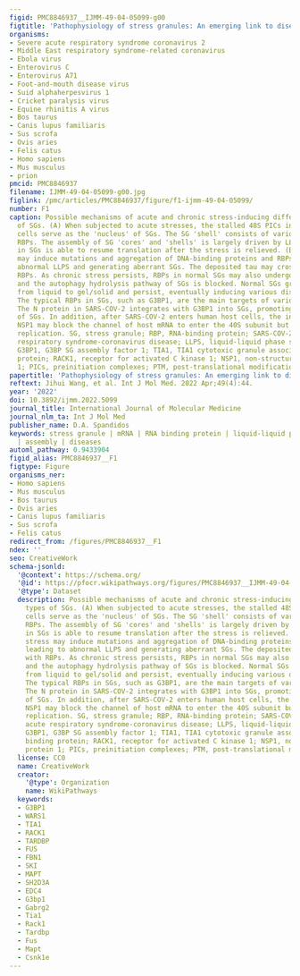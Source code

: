 ```yaml
---
figid: PMC8846937__IJMM-49-04-05099-g00
figtitle: 'Pathophysiology of stress granules: An emerging link to diseases (Review)'
organisms:
- Severe acute respiratory syndrome coronavirus 2
- Middle East respiratory syndrome-related coronavirus
- Ebola virus
- Enterovirus C
- Enterovirus A71
- Foot-and-mouth disease virus
- Suid alphaherpesvirus 1
- Cricket paralysis virus
- Equine rhinitis A virus
- Bos taurus
- Canis lupus familiaris
- Sus scrofa
- Ovis aries
- Felis catus
- Homo sapiens
- Mus musculus
- prion
pmcid: PMC8846937
filename: IJMM-49-04-05099-g00.jpg
figlink: /pmc/articles/PMC8846937/figure/f1-ijmm-49-04-05099/
number: F1
caption: Possible mechanisms of acute and chronic stress-inducing different types
  of SGs. (A) When subjected to acute stresses, the stalled 48S PICs in eukaryotic
  cells serve as the 'nucleus' of SGs. The SG 'shell' consists of various dynamic
  RBPs. The assembly of SG 'cores' and 'shells' is largely driven by LLPS. The mRNA
  in SGs is able to resume translation after the stress is relieved. (B) Chronic stress
  may induce mutations and aggregation of DNA-binding proteins and RBPs, leading to
  abnormal LLPS and generating aberrant SGs. The deposited tau may cross-link with
  RBPs. As chronic stress persists, RBPs in normal SGs may also undergo mutations
  and the autophagy hydrolysis pathway of SGs is blocked. Normal SGs gradually change
  from liquid to gel/solid and persist, eventually inducing various diseases. (C)
  The typical RBPs in SGs, such as G3BP1, are the main targets of various viruses.
  The N protein in SARS-COV-2 integrates with G3BP1 into SGs, promoting the degeneration
  of SGs. In addition, after SARS-COV-2 enters human host cells, the initially synthesized
  NSP1 may block the channel of host mRNA to enter the 40S subunit but promote viral
  replication. SG, stress granule; RBP, RNA-binding protein; SARS-COV-2, severe acute
  respiratory syndrome-coronavirus disease; LLPS, liquid-liquid phase separation;
  G3BP1, G3BP SG assembly factor 1; TIA1, TIA1 cytotoxic granule associated RNA binding
  protein; RACK1, receptor for activated C kinase 1; NSP1, non-structural protein
  1; PICs, preinitiation complexes; PTM, post-translational modification.
papertitle: 'Pathophysiology of stress granules: An emerging link to diseases (Review).'
reftext: Jihui Wang, et al. Int J Mol Med. 2022 Apr;49(4):44.
year: '2022'
doi: 10.3892/ijmm.2022.5099
journal_title: International Journal of Molecular Medicine
journal_nlm_ta: Int J Mol Med
publisher_name: D.A. Spandidos
keywords: stress granule | mRNA | RNA binding protein | liquid-liquid phase separation
  | assembly | diseases
automl_pathway: 0.9433904
figid_alias: PMC8846937__F1
figtype: Figure
organisms_ner:
- Homo sapiens
- Mus musculus
- Bos taurus
- Ovis aries
- Canis lupus familiaris
- Sus scrofa
- Felis catus
redirect_from: /figures/PMC8846937__F1
ndex: ''
seo: CreativeWork
schema-jsonld:
  '@context': https://schema.org/
  '@id': https://pfocr.wikipathways.org/figures/PMC8846937__IJMM-49-04-05099-g00.html
  '@type': Dataset
  description: Possible mechanisms of acute and chronic stress-inducing different
    types of SGs. (A) When subjected to acute stresses, the stalled 48S PICs in eukaryotic
    cells serve as the 'nucleus' of SGs. The SG 'shell' consists of various dynamic
    RBPs. The assembly of SG 'cores' and 'shells' is largely driven by LLPS. The mRNA
    in SGs is able to resume translation after the stress is relieved. (B) Chronic
    stress may induce mutations and aggregation of DNA-binding proteins and RBPs,
    leading to abnormal LLPS and generating aberrant SGs. The deposited tau may cross-link
    with RBPs. As chronic stress persists, RBPs in normal SGs may also undergo mutations
    and the autophagy hydrolysis pathway of SGs is blocked. Normal SGs gradually change
    from liquid to gel/solid and persist, eventually inducing various diseases. (C)
    The typical RBPs in SGs, such as G3BP1, are the main targets of various viruses.
    The N protein in SARS-COV-2 integrates with G3BP1 into SGs, promoting the degeneration
    of SGs. In addition, after SARS-COV-2 enters human host cells, the initially synthesized
    NSP1 may block the channel of host mRNA to enter the 40S subunit but promote viral
    replication. SG, stress granule; RBP, RNA-binding protein; SARS-COV-2, severe
    acute respiratory syndrome-coronavirus disease; LLPS, liquid-liquid phase separation;
    G3BP1, G3BP SG assembly factor 1; TIA1, TIA1 cytotoxic granule associated RNA
    binding protein; RACK1, receptor for activated C kinase 1; NSP1, non-structural
    protein 1; PICs, preinitiation complexes; PTM, post-translational modification.
  license: CC0
  name: CreativeWork
  creator:
    '@type': Organization
    name: WikiPathways
  keywords:
  - G3BP1
  - WARS1
  - TIA1
  - RACK1
  - TARDBP
  - FUS
  - FBN1
  - SKI
  - MAPT
  - SH2D3A
  - EDC4
  - G3bp1
  - Gabrg2
  - Tia1
  - Rack1
  - Tardbp
  - Fus
  - Mapt
  - Csnk1e
---
```

